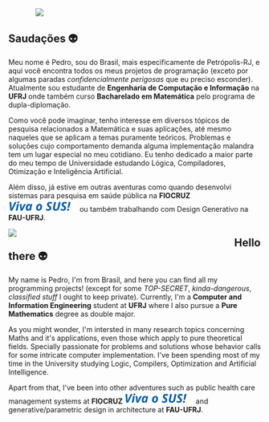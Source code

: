 
<img src="./static/vectors.svg" min-width="400px" max-width="500px" width="450px" top= "0 px" align="right"/>

<br>
<div>
<h2> 
  Saudações 👽 <br>
</h2>

<p> 
  Meu nome é Pedro, sou do Brasil, mais especificamente de Petrópolis-RJ, e aqui você encontra todos os meus projetos de programação (exceto por algumas paradas <i>confidencialmente perigosas</i> que eu preciso esconder). Atualmente sou estudante de <strong>Engenharia de Computação e Informação</strong> na <strong>UFRJ</strong> onde também curso <strong>Bacharelado em Matemática</strong> pelo programa de dupla-diplomação.
<p>

<p>
  Como você pode imaginar, tenho interesse em diversos tópicos de pesquisa relacionados a Matemática e suas aplicações, até mesmo naqueles que se aplicam a temas puramente teóricos. Problemas e soluções cujo comportamento demanda alguma implementação malandra tem um lugar especial no meu cotidiano. Eu tenho dedicado a maior parte do meu tempo de Universidade estudando Lógica, Compiladores, Otimização e Inteligência Artificial.
<p>
  
<p>
  Além disso, já estive em outras aventuras como quando desenvolvi sistemas para pesquisa em saúde pública na <strong>FIOCRUZ</strong> <img src="./static/sus.svg"/> ou também trabalhando com Design Generativo na <strong>FAU-UFRJ</strong>.
</p>
</div>

<img src="./static/vectors.svg" min-width="400px" max-width="500px" width="450px" top= "0 px" align="left"/>

<div align="left">
<h2>
  Hello there 👽 <br>
</h2>

<p> 
  My name is Pedro, I'm from Brasil, and here you can find all my programming projects! (except for some <i>TOP-SECRET</i>, <i>kinda-dangerous</i>, <i>classified stuff</i> I ought to keep private). Currently, I'm a <strong>Computer and Information Engineering</strong> student at <strong>UFRJ</strong> where I also pursue a <strong>Pure Mathematics</strong> degree as double major.
<p>

<p>
  As you might wonder, I'm intersted in many research topics concerning Maths and it's applications, even those which apply to pure theoretical fields. Specially passionate for problems and solutions whose behavior calls for some intricate computer implementation. I've been spending most of my time in the University studying Logic, Compilers, Optimization and Artificial Intelligence.
<p>
  
<p>
  Apart from that, I've been into other adventures such as public health care management systems at <strong>FIOCRUZ</strong> <img src="./static/sus.svg" align="bottom"/> and generative/parametric design in architecture at <strong>FAU-UFRJ</strong>.
</p>
</div>

<!--
[![Top Langs](https://github-readme-stats.vercel.app/api/top-langs/?username=pedromxavier&show_icons=true&theme=radical&langs_count=9&hide=jupyter%20notebook&layout=compact)](https://github.com/pedromxavier)<br/>
<br><br>
## I'm currently working on:
[![Readme Card](https://github-readme-stats.vercel.app/api/pin/?username=pedromxavier&theme=radical&repo=ECI-UFRJ)](https://github.com/pedromxavier/ECI-UFRJ)<br>
[![Readme Card](https://github-readme-stats.vercel.app/api/pin/?username=pedromxavier&theme=radical&repo=pine-md)](https://github.com/pedromxavier/pine-md)<br>
[![Readme Card](https://github-readme-stats.vercel.app/api/pin/?username=pedromxavier&theme=radical&repo=pyckage)](https://github.com/pedromxavier/pyckage)<br>
[![Readme Card](https://github-readme-stats.vercel.app/api/pin/?username=pedromxavier&theme=radical&repo=minerva)](https://github.com/pedromxavier/minerva)<br>
and many more...
-->
